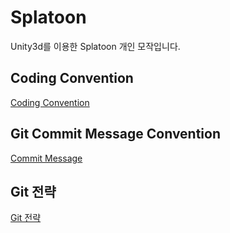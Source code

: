 # Splatoon
Unity3d를 이용한 Splatoon 개인 모작입니다.


## Coding Convention
[Coding Convention](https://github.com/hyeonjunje/Unrailed/blob/ReadMe/%EB%A7%90%EB%9E%911%ED%8C%80%20%EB%AC%B8%EC%84%9C/Coding%20Convention.md)

## Git Commit Message Convention
[Commit Message](https://github.com/hyeonjunje/Unrailed/blob/ReadMe/%EB%A7%90%EB%9E%911%ED%8C%80%20%EB%AC%B8%EC%84%9C/Commit%20Message.md)

## Git 전략
[Git 전략](https://github.com/hyeonjunje/Unrailed/blob/develop/%EB%A7%90%EB%9E%911%ED%8C%80%20%EB%AC%B8%EC%84%9C/Git%20%EC%A0%84%EB%9E%B5.md)
